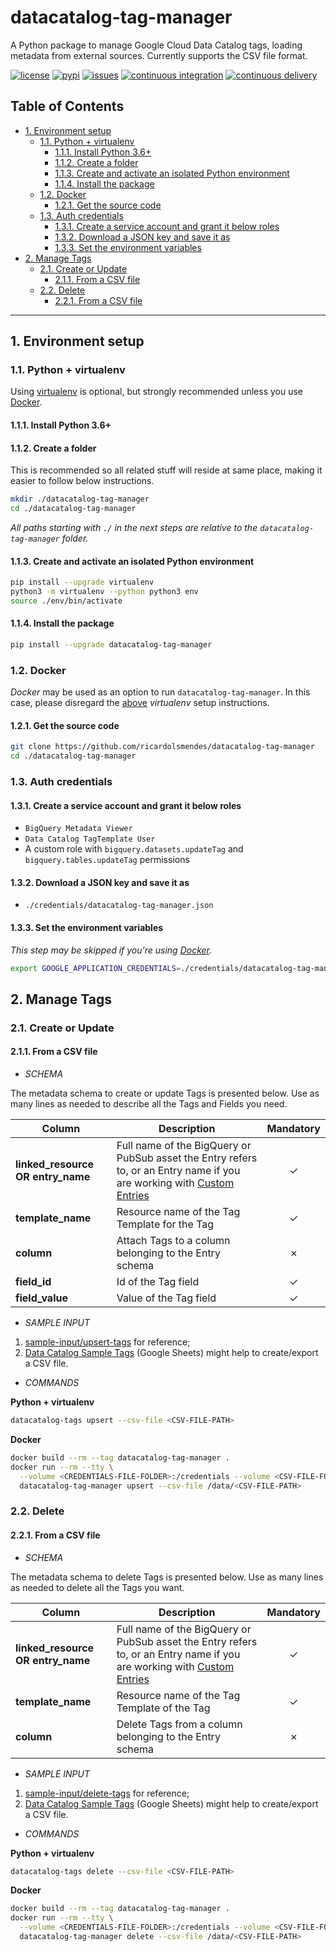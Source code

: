 # datacatalog-tag-manager

A Python package to manage Google Cloud Data Catalog tags, loading metadata from external
sources. Currently supports the CSV file format.

[![license](https://img.shields.io/github/license/ricardolsmendes/datacatalog-tag-manager.svg)](https://github.com/ricardolsmendes/datacatalog-tag-manager/blob/master/LICENSE)
[![pypi](https://img.shields.io/pypi/v/datacatalog-tag-manager.svg)](https://pypi.org/project/datacatalog-tag-manager)
[![issues](https://img.shields.io/github/issues/ricardolsmendes/datacatalog-tag-manager.svg)](https://github.com/ricardolsmendes/datacatalog-tag-manager/issues)
[![continuous integration](https://github.com/ricardolsmendes/datacatalog-tag-manager/actions/workflows/continuous-integration.yaml/badge.svg)](https://github.com/ricardolsmendes/datacatalog-tag-manager/actions/workflows/continuous-integration.yaml)
[![continuous delivery](https://github.com/ricardolsmendes/datacatalog-tag-manager/actions/workflows/continuous-delivery.yaml/badge.svg)](https://github.com/ricardolsmendes/datacatalog-tag-manager/actions/workflows/continuous-delivery.yaml)

<!--
  DO NOT UPDATE THE TABLE OF CONTENTS MANUALLY
  run `npx markdown-toc -i README.md`.

  Please stick to 100-character line wraps as much as you can.
-->

## Table of Contents

<!-- toc -->

- [1. Environment setup](#1-environment-setup)
  * [1.1. Python + virtualenv](#11-python--virtualenv)
    + [1.1.1. Install Python 3.6+](#111-install-python-36)
    + [1.1.2. Create a folder](#112-create-a-folder)
    + [1.1.3. Create and activate an isolated Python environment](#113-create-and-activate-an-isolated-python-environment)
    + [1.1.4. Install the package](#114-install-the-package)
  * [1.2. Docker](#12-docker)
    + [1.2.1. Get the source code](#121-get-the-source-code)
  * [1.3. Auth credentials](#13-auth-credentials)
    + [1.3.1. Create a service account and grant it below roles](#131-create-a-service-account-and-grant-it-below-roles)
    + [1.3.2. Download a JSON key and save it as](#132-download-a-json-key-and-save-it-as)
    + [1.3.3. Set the environment variables](#133-set-the-environment-variables)
- [2. Manage Tags](#2-manage-tags)
  * [2.1. Create or Update](#21-create-or-update)
    + [2.1.1. From a CSV file](#211-from-a-csv-file)
  * [2.2. Delete](#22-delete)
    + [2.2.1. From a CSV file](#221-from-a-csv-file)

<!-- tocstop -->

---

## 1. Environment setup

### 1.1. Python + virtualenv

Using [virtualenv][1] is optional, but strongly recommended unless you use [Docker](#12-docker).

#### 1.1.1. Install Python 3.6+

#### 1.1.2. Create a folder

This is recommended so all related stuff will reside at same place, making it easier to follow
below instructions.

```sh
mkdir ./datacatalog-tag-manager
cd ./datacatalog-tag-manager
```

_All paths starting with `./` in the next steps are relative to the `datacatalog-tag-manager`
folder._

#### 1.1.3. Create and activate an isolated Python environment

```sh
pip install --upgrade virtualenv
python3 -m virtualenv --python python3 env
source ./env/bin/activate
```

#### 1.1.4. Install the package

```sh
pip install --upgrade datacatalog-tag-manager
```

### 1.2. Docker

_Docker_ may be used as an option to run `datacatalog-tag-manager`. In this case, please
disregard the [above](#11-python--virtualenv) _virtualenv_ setup instructions.

#### 1.2.1. Get the source code

```sh
git clone https://github.com/ricardolsmendes/datacatalog-tag-manager
cd ./datacatalog-tag-manager
```

### 1.3. Auth credentials

#### 1.3.1. Create a service account and grant it below roles

- `BigQuery Metadata Viewer`
- `Data Catalog TagTemplate User`
- A custom role with `bigquery.datasets.updateTag` and `bigquery.tables.updateTag` permissions

#### 1.3.2. Download a JSON key and save it as

- `./credentials/datacatalog-tag-manager.json`

#### 1.3.3. Set the environment variables

_This step may be skipped if you're using [Docker](#12-docker)._

```sh
export GOOGLE_APPLICATION_CREDENTIALS=./credentials/datacatalog-tag-manager.json
```

## 2. Manage Tags

### 2.1. Create or Update

#### 2.1.1. From a CSV file

- _SCHEMA_

The metadata schema to create or update Tags is presented below. Use as many lines as needed to
describe all the Tags and Fields you need.

| Column                            | Description                                                                                                                 | Mandatory |
| --------------------------------- | --------------------------------------------------------------------------------------------------------------------------- | :-------: |
| **linked_resource OR entry_name** | Full name of the BigQuery or PubSub asset the Entry refers to, or an Entry name if you are working with [Custom Entries][2] |  &check;  |
| **template_name**                 | Resource name of the Tag Template for the Tag                                                                               |  &check;  |
| **column**                        | Attach Tags to a column belonging to the Entry schema                                                                       |  &cross;  |
| **field_id**                      | Id of the Tag field                                                                                                         |  &check;  |
| **field_value**                   | Value of the Tag field                                                                                                      |  &check;  |

- _SAMPLE INPUT_

1. [sample-input/upsert-tags][3] for reference;
1. [Data Catalog Sample Tags][5] (Google Sheets) might help to create/export a CSV file.

- _COMMANDS_

**Python + virtualenv**

```sh
datacatalog-tags upsert --csv-file <CSV-FILE-PATH>
```

**Docker**

```sh
docker build --rm --tag datacatalog-tag-manager .
docker run --rm --tty \
  --volume <CREDENTIALS-FILE-FOLDER>:/credentials --volume <CSV-FILE-FOLDER>:/data \
  datacatalog-tag-manager upsert --csv-file /data/<CSV-FILE-PATH>
```

### 2.2. Delete

#### 2.2.1. From a CSV file

- _SCHEMA_

The metadata schema to delete Tags is presented below. Use as many lines as needed to delete all
the Tags you want.

| Column                            | Description                                                                                                                 | Mandatory |
| --------------------------------- | --------------------------------------------------------------------------------------------------------------------------- | :-------: |
| **linked_resource OR entry_name** | Full name of the BigQuery or PubSub asset the Entry refers to, or an Entry name if you are working with [Custom Entries][2] |  &check;  |
| **template_name**                 | Resource name of the Tag Template of the Tag                                                                                |  &check;  |
| **column**                        | Delete Tags from a column belonging to the Entry schema                                                                     |  &cross;  |

- _SAMPLE INPUT_

1. [sample-input/delete-tags][4] for reference;
1. [Data Catalog Sample Tags][5] (Google Sheets) might help to create/export a CSV file.

- _COMMANDS_

**Python + virtualenv**

```sh
datacatalog-tags delete --csv-file <CSV-FILE-PATH>
```

**Docker**

```sh
docker build --rm --tag datacatalog-tag-manager .
docker run --rm --tty \
  --volume <CREDENTIALS-FILE-FOLDER>:/credentials --volume <CSV-FILE-FOLDER>:/data \
  datacatalog-tag-manager delete --csv-file /data/<CSV-FILE-PATH>
```

[1]: https://virtualenv.pypa.io/en/latest/
[2]: https://cloud.google.com/data-catalog/docs/how-to/custom-entries
[3]: https://github.com/ricardolsmendes/datacatalog-tag-manager/tree/master/sample-input/upsert-tags
[4]: https://github.com/ricardolsmendes/datacatalog-tag-manager/tree/master/sample-input/delete-tags
[5]: https://docs.google.com/spreadsheets/d/1bqeAXjLHUq0bydRZj9YBhdlDtuu863nwirx8t4EP_CQ
